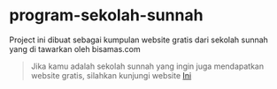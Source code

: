 # program-sekolah-sunnah

Project ini dibuat sebagai kumpulan website gratis dari sekolah sunnah yang di tawarkan oleh bisamas.com

> Jika kamu adalah sekolah sunnah yang ingin juga mendapatkan website gratis, silahkan kunjungi website [Ini](https://keweb.site/program-sekolah-sunnah/)